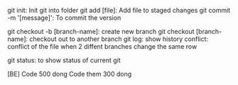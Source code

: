 git init: Init git into folder
git add [file]: Add file to staged changes
git commit -m '[message]': To commit the version

git checkout -b [branch-name]: create new branch
git checkout [branch-name]: checkout out to another branch 
git log: show history
conflict: conflict of the file when 2 diffent branches change the same row

git status: to show status of current git


[BE]
Code 500 dong
Code them 300 dong


<!-- git workflow -->
